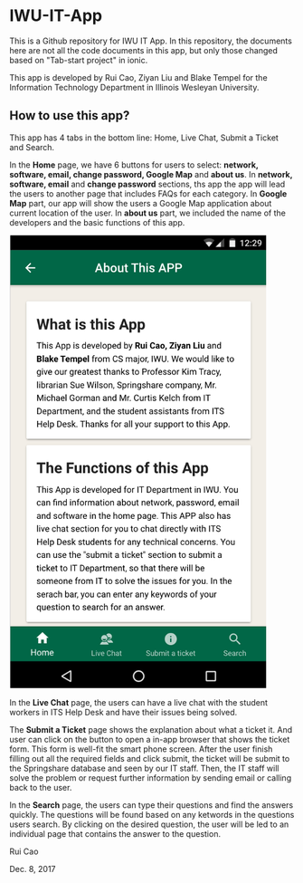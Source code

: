 # IWU-IT-App

This is a Github repository for IWU IT App. In this repository, the documents here are not all the code documents in this app, but only those changed based on "Tab-start project" in ionic.

This app is developed by Rui Cao, Ziyan Liu and Blake Tempel for the Information Technology Department in Illinois Wesleyan University. 

## How to use this app? 

This app has 4 tabs in the bottom line: Home, Live Chat, Submit a Ticket and Search. 

In the **Home** page, we have 6 buttons for users to select: **network, software, email, change password, Google Map** and **about us**. In **network, software, email** and **change password** sections, ths app the app will lead the users to another page that includes FAQs for each category. In **Google Map** part, our app will show the users a Google Map application about current location of the user. In **about us** part, we included the name of the developers and the basic functions of this app. 

![Homepage](/screenshot/about.png?raw=true "Optional Title")

In the **Live Chat** page, the users can have a live chat with the student workers in ITS Help Desk and have their issues being solved. 

The **Submit a Ticket** page shows the explanation about what a ticket it. And user can click on the button to open a in-app browser that shows the ticket form. This form is well-fit the smart phone screen. After the user finish filling out all the required fields and click submit, the ticket will be submit to the Springshare database and seen by our IT staff. Then, the IT staff will solve the problem or request further information by sending email or calling back to the user. 

In the **Search** page, the users can type their questions and find the answers quickly. The questions will be found based on any ketwords in the questions users search. By clicking on the desired question, the user will be led to an individual page that contains the answer to the question. 


Rui Cao

Dec. 8, 2017
